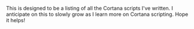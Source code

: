 This is designed to be a listing of all the Cortana scripts I've written.  I anticipate on this to slowly grow as I learn more on Cortana scripting.  Hope it helps!

